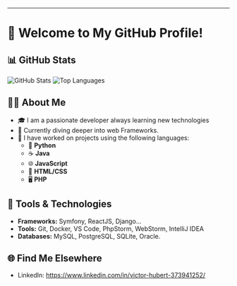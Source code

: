 
---

# 👋 Welcome to My GitHub Profile!

## 📊 GitHub Stats

![GitHub Stats](https://github-readme-stats.vercel.app/api?username=HbtVictor&show_icons=true&theme=dark)
![Top Languages](https://github-readme-stats.vercel.app/api/top-langs/?username=HbtVictor&layout=compact&theme=dark)

## 👨‍💻 About Me

- 🎓 I am a passionate developer always learning new technologies
- 🌱 Currently diving deeper into web Frameworks.
- 💼 I have worked on projects using the following languages:
  - 🐍 **Python**
  - ☕ **Java**
  - 🌐 **JavaScript**
  - 🎨 **HTML/CSS**
  - 🖥️ **PHP**

## 🔧 Tools & Technologies

- **Frameworks:** Symfony, ReactJS, Django...
- **Tools:** Git, Docker, VS Code, PhpStorm, WebStorm, IntelliJ IDEA
- **Databases:** MySQL, PostgreSQL, SQLite, Oracle.


## 🌐 Find Me Elsewhere

- LinkedIn: https://www.linkedin.com/in/victor-hubert-373941252/

